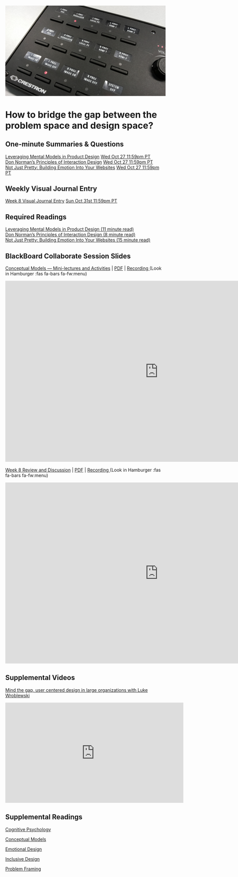 ![Device Controls](assets/images/13255989495_f545afea09_o.jpg ':class=banner-image')

# How to bridge the gap between the problem space and design space?

## One-minute Summaries & Questions
[Leveraging Mental Models in Product Design](https://canvas.sfu.ca/courses/64326/assignments/662744) <span class='badge'>[Wed Oct 27 11:59pm PT](https://www.timeanddate.com/worldclock/fixedtime.html?msg=One-minute+Summaries+for+Week+8+Due+Date&iso=20211027T235900&p1=256)</span>  
[Don Norman’s Principles of Interaction Design](https://canvas.sfu.ca/courses/64326/assignments/662745) <span class='badge'>[Wed Oct 27 11:59pm PT](https://www.timeanddate.com/worldclock/fixedtime.html?msg=One-minute+Summaries+for+Week+8+Due+Date&iso=20211027T235900&p1=256)</span>  
[Not Just Pretty: Building Emotion Into Your Websites](https://canvas.sfu.ca/courses/64326/assignments/662756) <span class='badge'>[Wed Oct 27 11:59pm PT](https://www.timeanddate.com/worldclock/fixedtime.html?msg=One-minute+Summaries+for+Week+8+Due+Date&iso=20211027T235900&p1=256)</span>  

## Weekly Visual Journal Entry
[Week 8 Visual Journal Entry](https://canvas.sfu.ca/courses/64326/assignments/662772) <span class='badge'> [Sun Oct 31st 11:59pm PT](https://www.timeanddate.com/worldclock/fixedtime.html?msg=CMPT-363+Week+8+Visual+Journal+Entry+Due+Date&iso=20211031T235900)</span>  

## Required Readings  
[Leveraging Mental Models in Product Design (11 minute read)](https://medium.com/swlh/leveraging-mental-models-in-ux-design-21ba8fbce22d)  
[Don Norman’s Principles of Interaction Design (8 minute read)](https://medium.com/@sachinrekhi/don-normans-principles-of-interaction-design-51025a2c0f33)  
[Not Just Pretty: Building Emotion Into Your Websites (15 minute read)](https://www.smashingmagazine.com/2012/04/building-emotion-into-your-websites/)  

## BlackBoard Collaborate Session Slides
[Conceptual Models — Mini-lectures and Activities](https://docs.google.com/presentation/d/e/2PACX-1vSzMvEENFa5gxzFOy3oLzlJ0_IEHD1EZWSuiJ1afqq4cm_YY9LQc6AvxrTuURPnvNmxIg9oTEtXSj2S/pub?start=false&loop=false&delayms=3000) | [PDF](#) | [Recording ](https://canvas.sfu.ca/courses/64326/external_tools/3544) (Look in Hamburger :fas fa-bars fa-fw:menu)  

<div class="video-container-16by9"><iframe src="https://docs.google.com/presentation/d/e/2PACX-1vSzMvEENFa5gxzFOy3oLzlJ0_IEHD1EZWSuiJ1afqq4cm_YY9LQc6AvxrTuURPnvNmxIg9oTEtXSj2S/embed?start=false&loop=false&delayms=3000" frameborder="0" width="960" height="569" allowfullscreen="true" mozallowfullscreen="true" webkitallowfullscreen="true"></iframe></div>

[Week 8 Review and Discussion](https://docs.google.com/presentation/d/e/2PACX-1vSZ8ltdtIViiHeaSbPFnsN0S14G3xNNUmLL4rJ3CyZ0mblGIoT4cPZu03I7riSFB08wuqyS3Wme5rsp/pub?start=false&loop=false&delayms=3000) | [PDF](https://canvas.sfu.ca/courses/64326/files/folder/Downloads/Slides%20PDFs/Review%20and%20Discussion/Week-08) | [Recording ](https://canvas.sfu.ca/courses/64326/external_tools/3544) (Look in Hamburger :fas fa-bars fa-fw:menu)  

<div class="video-container-16by9"><iframe src="https://docs.google.com/presentation/d/e/2PACX-1vRdfDDdBLFcwOJ4qUNWlGzyffy8qmRVZ32nsNwjT_Y2RjaBiFskNiVZKyTEWODwQqU1A1G85HAG9PaL/embed?start=false&loop=false&delayms=3000" frameborder="0" width="960" height="569" allowfullscreen="true" mozallowfullscreen="true" webkitallowfullscreen="true"></iframe></div>

## Supplemental Videos  
[Mind the gap, user centered design in large organizations with Luke Wroblewski](https://www.youtube.com/watch?v=mAiNdU1go1A)  
<div class="video-container-16by9"><iframe width="560" height="315" src="https://www.youtube.com/embed/mAiNdU1go1A" title="YouTube video player" frameborder="0" allow="accelerometer; autoplay; clipboard-write; encrypted-media; gyroscope; picture-in-picture" allowfullscreen></iframe></div>

## Supplemental Readings  

[Cognitive Psychology](ux-techniques-guide/04.how-to-bridge-the-gap-between-the-problem-space-and-design-space/cognitive-psychology.md ':include')

[Conceptual Models](ux-techniques-guide/04.how-to-bridge-the-gap-between-the-problem-space-and-design-space/conceptual-models.md ':include')

[Emotional Design](ux-techniques-guide/04.how-to-bridge-the-gap-between-the-problem-space-and-design-space/emotional-design.md ':include')

[Inclusive Design](ux-techniques-guide/04.how-to-bridge-the-gap-between-the-problem-space-and-design-space/inclusive-design.md ':include')  

[Problem Framing](ux-techniques-guide/03.how-to-understand-and-communicate-peoples-needs-and-behaviors/problem-framing.md ':include')
